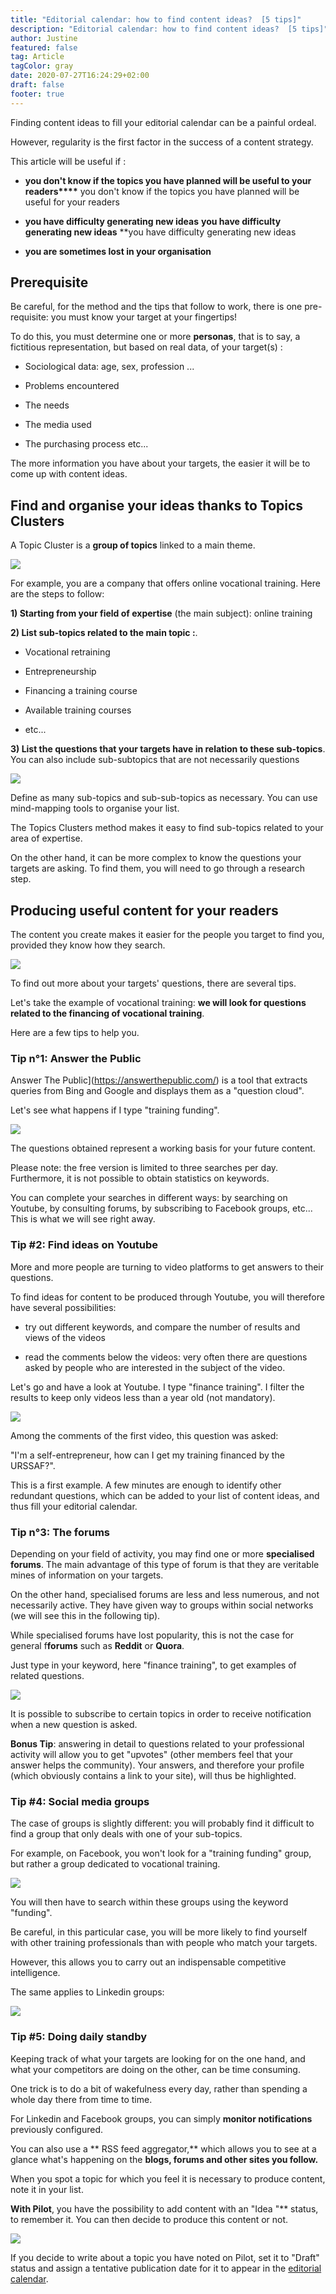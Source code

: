 ```yaml
---
title: "Editorial calendar: how to find content ideas?  [5 tips]"
description: "Editorial calendar: how to find content ideas?  [5 tips]"
author: Justine
featured: false
tag: Article
tagColor: gray
date: 2020-07-27T16:24:29+02:00
draft: false
footer: true
---
```


Finding content ideas to fill your editorial calendar can be a painful ordeal.

However, regularity is the first factor in the success of a content strategy.

This article will be useful if :

-   **you don't know if the topics you have planned will be useful to your readers\*\*\*\*** you don't know if the topics you have planned will be useful for your readers

-   **you have difficulty generating new ideas** **you have difficulty generating new ideas** \*\*you have difficulty generating new ideas

-   **you are sometimes lost in your organisation**

## Prerequisite

Be careful, for the method and the tips that follow to work, there is one pre-requisite: you must know your target at your fingertips!

To do this, you must determine one or more **personas**, that is to say, a fictitious representation, but based on real data, of your target(s) :

-   Sociological data: age, sex, profession ...

-   Problems encountered

-   The needs

-   The media used

-   The purchasing process etc...

The more information you have about your targets, the easier it will be to come up with content ideas.

## Find and organise your ideas thanks to Topics Clusters

A Topic Cluster is a **group of topics** linked to a main theme.

![](https://pilotapp-leader.s3.amazonaws.com/assets/136/35685/136_35685_original.png)

For example, you are a company that offers online vocational training. Here are the steps to follow:

**1) Starting from your field of expertise** (the main subject): online training

**2) List sub-topics related to the main topic :**.

-   Vocational retraining

-   Entrepreneurship

-   Financing a training course

-   Available training courses

-   etc...

**3) List the questions that your targets have in relation to these sub-topics**. You can also include sub-subtopics that are not necessarily questions

![](https://pilotapp-leader.s3.amazonaws.com/assets/136/35684/136_35684_original.png)

Define as many sub-topics and sub-sub-topics as necessary. You can use mind-mapping tools to organise your list.

The Topics Clusters method makes it easy to find sub-topics related to your area of expertise.

On the other hand, it can be more complex to know the questions your targets are asking. To find them, you will need to go through a research step.

## Producing useful content for your readers

The content you create makes it easier for the people you target to find you, provided they know how they search.

![](https://pilotapp-leader.s3.amazonaws.com/assets/136/35687/136_35687_original.png)

To find out more about your targets' questions, there are several tips.

Let's take the example of vocational training: **we will look for questions related to the financing of vocational training**.

Here are a few tips to help you.

### Tip n°1: Answer the Public

Answer The Public](https://answerthepublic.com/) is a tool that extracts queries from Bing and Google and displays them as a "question cloud".

Let's see what happens if I type "training funding".

![](https://pilotapp-leader.s3.amazonaws.com/assets/136/35690/136_35690_working.jpg)

The questions obtained represent a working basis for your future content.

Please note: the free version is limited to three searches per day. Furthermore, it is not possible to obtain statistics on keywords.

You can complete your searches in different ways: by searching on Youtube, by consulting forums, by subscribing to Facebook groups, etc... This is what we will see right away.

### Tip #2: Find ideas on Youtube

More and more people are turning to video platforms to get answers to their questions.

To find ideas for content to be produced through Youtube, you will therefore have several possibilities:

-   try out different keywords, and compare the number of results and views of the videos

-   read the comments below the videos: very often there are questions asked by people who are interested in the subject of the video.

Let's go and have a look at Youtube. I type "finance training". I filter the results to keep only videos less than a year old (not mandatory).

![](https://pilotapp-leader.s3.amazonaws.com/assets/136/35691/136_35691_working.jpg)

Among the comments of the first video, this question was asked:

"I'm a self-entrepreneur, how can I get my training financed by the URSSAF?".

This is a first example. A few minutes are enough to identify other redundant questions, which can be added to your list of content ideas, and thus fill your editorial calendar.

### Tip n°3: The forums

Depending on your field of activity, you may find one or more **specialised forums**. The main advantage of this type of forum is that they are veritable mines of information on your targets.

On the other hand, specialised forums are less and less numerous, and not necessarily active. They have given way to groups within social networks (we will see this in the following tip).

While specialised forums have lost popularity, this is not the case for general f**forums** such as **Reddit** or **Quora**.

Just type in your keyword, here "finance training", to get examples of related questions.

![](https://pilotapp-leader.s3.amazonaws.com/assets/136/35692/136_35692_working.jpg)

It is possible to subscribe to certain topics in order to receive notification when a new question is asked.

**Bonus Tip**: answering in detail to questions related to your professional activity will allow you to get "upvotes" (other members feel that your answer helps the community). Your answers, and therefore your profile (which obviously contains a link to your site), will thus be highlighted.

### Tip #4: Social media groups

The case of groups is slightly different: you will probably find it difficult to find a group that only deals with one of your sub-topics.

For example, on Facebook, you won't look for a "training funding" group, but rather a group dedicated to vocational training.

![](https://pilotapp-leader.s3.amazonaws.com/assets/136/35694/136_35694_working.jpg)

You will then have to search within these groups using the keyword "funding".

Be careful, in this particular case, you will be more likely to find yourself with other training professionals than with people who match your targets.

However, this allows you to carry out an indispensable competitive intelligence.

The same applies to Linkedin groups:

![](https://pilotapp-leader.s3.amazonaws.com/assets/136/35696/136_35696_original.png)

### Tip #5: Doing daily standby

Keeping track of what your targets are looking for on the one hand, and what your competitors are doing on the other, can be time consuming.

One trick is to do a bit of wakefulness every day, rather than spending a whole day there from time to time.

For Linkedin and Facebook groups, you can simply **monitor notifications** previously configured.

You can also use a ** RSS feed aggregator,** which allows you to see at a glance what's happening on the **blogs, forums and other sites you follow.**

When you spot a topic for which you feel it is necessary to produce content, note it in your list.

**With Pilot**, you have the possibility to add content with an "Idea "\*\* status, to remember it. You can then decide to produce this content or not.

![](https://pilotapp-leader.s3.amazonaws.com/assets/136/35698/136_35698_working.jpg)

If you decide to write about a topic you have noted on Pilot, set it to "Draft" status and assign a tentative publication date for it to appear in the [editorial calendar](https://www.pilot.pm/blog/calendrier-editorial/).
